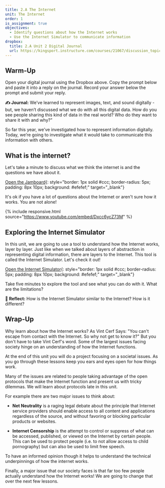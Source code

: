```yaml
---
title: 2.A The Internet
unit: The Internet
order: 1
is_assignment: true
objectives:
  - Identify questions about how the Internet works
  - Use the Internet Simulator to communicate information
dropbox:
  title: 2.A Unit 2 Digital Journal
  url: https://kingsport.instructure.com/courses/21067/discussion_topics/34829
---
```


## Warm-Up

Open your digital journal using the Dropbox above. Copy the prompt below and paste it into a reply on the journal. Record your answer below the prompt and submit your reply.

**✍️ Journal:** We’ve learned to represent images, text, and sound digitally - but, we haven’t discussed what we do with all this digital data. How do you see people sharing this kind of data in the real world? Who do they want to share it with and why?”

So far this year, we’ve investigated how to represent information digitally. Today, we’re going to investigate what it would take to communicate this information with others.

## What is the internet?

Let's take a minute to discuss what we think the internet is and the questions we have about it.

[Open the Jamboard](https://jamboard.google.com/d/19eykKXZBDzu-KmzOlHkTAiGsSQLMViR5toBy1kMu7jQ/viewer){: style="border: 1px solid #ccc; border-radius: 5px; padding: 8px 10px; background: #efefef;" target="\_blank"}

It's ok if you have a lot of questions about the Internet or aren't sure how it works. You are not alone!

{% include responsive.html source="https://www.youtube.com/embed/Dxcc6ycZ73M" %}

## Exploring the Internet Simulator

In this unit, we are going to use a tool to understand how the Internet works, layer by layer. Just like when we talked about layers of abstraction in representing digital information, there are layers to the Internet. This tool is called the Internet Simulator. Let's check it out!

[Open the Internet Simulator](https://studio.code.org/s/csp2-2020/stage/1/puzzle/2){: style="border: 1px solid #ccc; border-radius: 5px; padding: 8px 10px; background: #efefef;" target="\_blank"}

Take five minutes to explore the tool and see what you can do with it. What are the limitations?

**🤔 Reflect:** How is the Internet Simulator similar to the Internet? How is it different?

## Wrap-Up

Why learn about how the Internet works? As Vint Cerf Says: "You can't escape from contact with the Internet. So why not get to know it?" But you don't have to take Vint Cerf's word. Some of the largest issues facing society hinge on an understanding of how the Internet functions.

At the end of this unit you will do a project focusing on a societal issues. As you go through these lessons keep you ears and eyes open for how things work.

Many of the issues are related to people taking advantage of the open protocols that make the Internet function and present us with tricky dilemmas. We will learn about protocols late in this unit.

For example there are two major issues to think about:

- **Net Neutrality** is a raging legal debate about the principle that Internet service providers should enable access to all content and applications regardless of the source, and without favoring or blocking particular products or websites.

- **Internet Censorship** is the attempt to control or suppress of what can be accessed, published, or viewed on the Internet by certain people. This can be used to protect people (i.e. to not allow access to child pornography) but can also be used to limit free speech.

To have an informed opinion though it helps to understand the technical underpinnings of how the internet works.

Finally, a major issue that our society faces is that far too few people actually understand how the Internet works! We are going to change that over the next few lessons.
